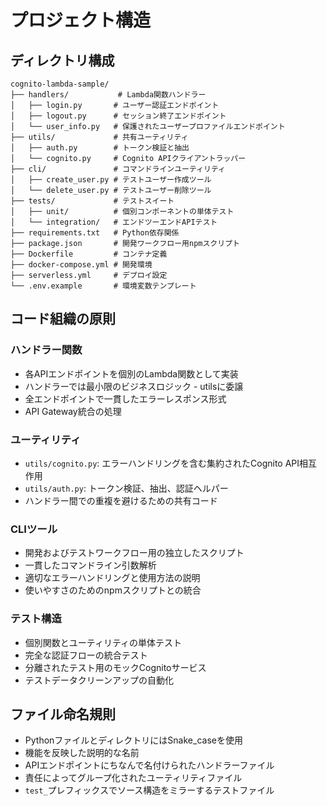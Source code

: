 # プロジェクト構造

## ディレクトリ構成

```
cognito-lambda-sample/
├── handlers/           # Lambda関数ハンドラー
│   ├── login.py       # ユーザー認証エンドポイント
│   ├── logout.py      # セッション終了エンドポイント
│   └── user_info.py   # 保護されたユーザープロファイルエンドポイント
├── utils/             # 共有ユーティリティ
│   ├── auth.py        # トークン検証と抽出
│   └── cognito.py     # Cognito APIクライアントラッパー
├── cli/               # コマンドラインユーティリティ
│   ├── create_user.py # テストユーザー作成ツール
│   └── delete_user.py # テストユーザー削除ツール
├── tests/             # テストスイート
│   ├── unit/          # 個別コンポーネントの単体テスト
│   └── integration/   # エンドツーエンドAPIテスト
├── requirements.txt   # Python依存関係
├── package.json       # 開発ワークフロー用npmスクリプト
├── Dockerfile         # コンテナ定義
├── docker-compose.yml # 開発環境
├── serverless.yml     # デプロイ設定
└── .env.example       # 環境変数テンプレート
```

## コード組織の原則

### ハンドラー関数
- 各APIエンドポイントを個別のLambda関数として実装
- ハンドラーでは最小限のビジネスロジック - utilsに委譲
- 全エンドポイントで一貫したエラーレスポンス形式
- API Gateway統合の処理

### ユーティリティ
- `utils/cognito.py`: エラーハンドリングを含む集約されたCognito API相互作用
- `utils/auth.py`: トークン検証、抽出、認証ヘルパー
- ハンドラー間での重複を避けるための共有コード

### CLIツール
- 開発およびテストワークフロー用の独立したスクリプト
- 一貫したコマンドライン引数解析
- 適切なエラーハンドリングと使用方法の説明
- 使いやすさのためのnpmスクリプトとの統合

### テスト構造
- 個別関数とユーティリティの単体テスト
- 完全な認証フローの統合テスト
- 分離されたテスト用のモックCognitoサービス
- テストデータクリーンアップの自動化

## ファイル命名規則

- PythonファイルとディレクトリにはSnake_caseを使用
- 機能を反映した説明的な名前
- APIエンドポイントにちなんで名付けられたハンドラーファイル
- 責任によってグループ化されたユーティリティファイル
- `test_`プレフィックスでソース構造をミラーするテストファイル